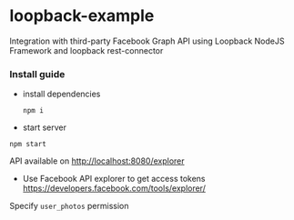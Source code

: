 # loopback-example

Integration with third-party Facebook Graph API using Loopback NodeJS Framework and loopback rest-connector


### Install guide

* install dependencies

  `npm i`
  
* start server

 `npm start`
  
API available on [http://localhost:8080/explorer](http://localhost:8080/explorer)
  
* Use Facebook API explorer to get access tokens https://developers.facebook.com/tools/explorer/

Specify `user_photos` permission
